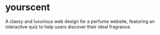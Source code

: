 # yourscent
A classy and luxurious web design for a perfume website, featuring an interactive quiz to help users discover their ideal fragrance.
